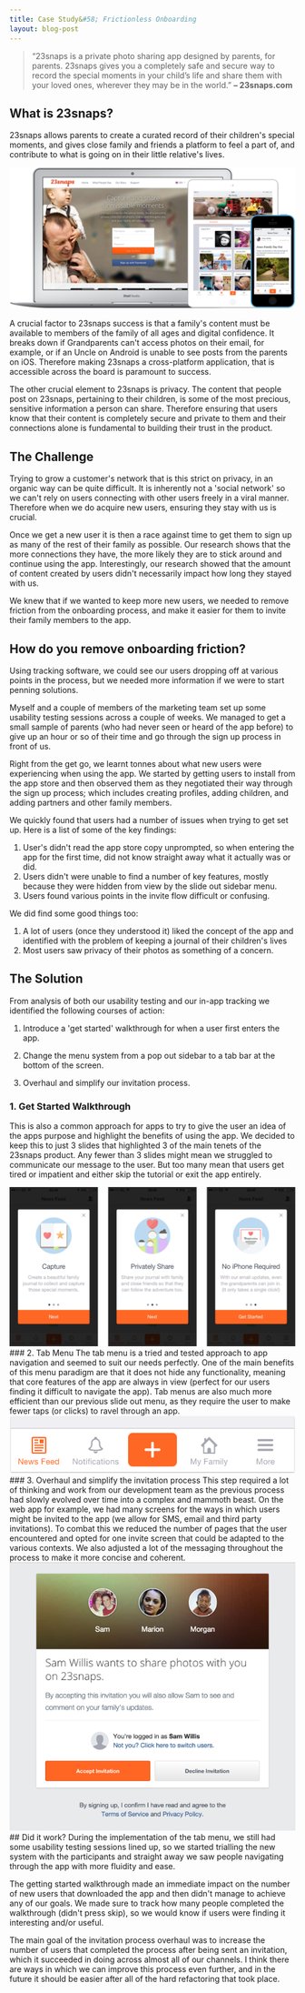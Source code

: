 ```yaml
---
title: Case Study&#58; Frictionless Onboarding
layout: blog-post
---
```


> “23snaps is a private photo sharing app designed by parents, for parents. 23snaps gives you a completely safe and secure way to record the special moments in your child’s life and share them with your loved ones, wherever they may be in the world.” **– 23snaps.com**

## What is 23snaps?

23snaps allows parents to create a curated record of their children's special moments, and gives close family and friends a platform to feel a part of, and contribute to what is going on in their little relative's lives.

<div class="post-image">
	<img src="../images/23snaps-devices.png">
</div>

A crucial factor to 23snaps success is that a family's content must be available to members of the family of all ages and digital confidence. It breaks down if Grandparents can't access photos on their email, for example, or if an Uncle on Android is unable to see posts from the parents on iOS. Therefore making 23snaps a cross-platform application, that is accessible across the board is paramount to success.

The other crucial element to 23snaps is privacy. The content that people post on 23snaps, pertaining to their children, is some of the most precious, sensitive information a person can share. Therefore ensuring that users know that their content is completely secure and private to them and their connections alone is fundamental to building their trust in the product.

## The Challenge
Trying to grow a customer's network that is this strict on privacy, in an organic way can be quite difficult. It is inherently not a 'social network' so we can't rely on users connecting with other users freely in a viral manner. Therefore when we do acquire new users, ensuring they stay with us is crucial.

Once we get a new user it is then a race against time to get them to sign up as many of the rest of their family as possible.    Our research shows that the more connections they have, the more likely they are to stick around and continue using the app. Interestingly, our research showed that the amount of content created by users didn't necessarily impact how long they stayed with us.

We knew that if we wanted to keep more new users, we needed to remove friction from the onboarding process, and make it easier for them to invite their family members to the app.

## How do you remove onboarding friction?
Using tracking software, we could see our users dropping off at various points in the process, but we needed more information if we were to start penning solutions.

Myself and a couple of members of the marketing team set up some usability testing sessions across a couple of weeks. We managed to get a small sample of parents (who had never seen or heard of the app before) to give up an hour or so of their time and go through the sign up process in front of us.

Right from the get go, we learnt tonnes about what new users were experiencing when using the app. We started by getting users to install from the app store and then observed them as they negotiated their way through the sign up process; which includes creating profiles, adding children, and adding partners and other family members.

We quickly found that users had a number of issues when trying to get set up. Here is a list of some of the key findings:

1. User's didn't read the app store copy unprompted, so when entering the app for the first time, did not know straight away what it actually was or did.
2. Users didn't were unable to find a number of key features, mostly because they were hidden from view by the slide out sidebar menu.
3. Users found various points in the invite flow difficult or confusing.

We did find some good things too:

1. A lot of users (once they understood it) liked the concept of the app and identified with the problem of keeping a journal of their children's lives
2. Most users saw privacy of their photos as something of a concern.

## The Solution
From analysis of both our usability testing and our in-app tracking we identified the following courses of action:

1. Introduce a 'get started' walkthrough for when a user first enters the app.

2. Change the menu system from a pop out sidebar to a tab bar at the bottom of the screen.

3. Overhaul and simplify our invitation process.

### 1. Get Started Walkthrough
This is also a common approach for apps to try to give the user an idea of the apps purpose and highlight the benefits of using the app. We decided to keep this to just 3 slides that highlighted 3 of the main tenets of the 23snaps product. Any fewer than 3 slides might mean we struggled to communicate our message to the user. But too many mean that users get tired or impatient and either skip the tutorial or exit the app entirely.

<div class="post-image">
	<img src="../images/23snaps-welcome-screens.png">
</div>
### 2. Tab Menu
The tab menu is a tried and tested approach to app navigation and seemed to suit our needs perfectly. One of the main benefits of this menu paradigm are that it does not hide any functionality, meaning that core features of the app are always in view (perfect for our users finding it difficult to navigate the app). Tab menus are also much more efficient than our previous slide out menu, as they require the user to make fewer taps (or clicks) to ravel through an app.

<div class="post-image">
	<img src="../images/23snaps-tab-menu.png">
</div>
### 3. Overhaul and simplify the invitation process
This step required a lot of thinking and work from our development team as the previous process had slowly evolved over time into a complex and mammoth beast. On the web app for example, we had many screens for the ways in which users might be invited to the app (we allow for SMS, email and third party invitations). To combat this we reduced the number of pages that the user encountered and opted for one invite screen that could be adapted to the various contexts. We also adjusted a lot of the messaging throughout the process to make it more concise and coherent.

<div class="post-image">
	<img src="../images/23snaps-invite-screen.png">
</div>
## Did it work?
During the implementation of the tab menu, we still had some usability testing sessions lined up, so we started trialling the new system with the participants and straight away we saw people navigating through the app with more fluidity and ease.

The getting started walkthrough made an immediate impact on the number of new users that downloaded the app and then didn't manage to achieve any of our goals. We made sure to track how many people completed the walkthrough (didn't press skip), so we would know if users were finding it interesting and/or useful.

The main goal of the invitation process overhaul was to increase the number of users that completed the process after being sent an invitation, which it succeeded in doing across almost all of our channels. I think there are ways in which we can improve this process even further, and in the future it should be easier after all of the hard refactoring that took place.